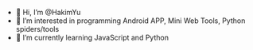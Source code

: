 - 👋 Hi, I’m @HakimYu
- 👀 I’m interested in programming Android APP, Mini Web Tools, Python spiders/tools
- 🌱 I’m currently learning JavaScript and Python

<!---
HakimYu/HakimYu is a ✨ special ✨ repository because its `README.md` (this file) appears on your GitHub profile.
You can click the Preview link to take a look at your changes.
--->
